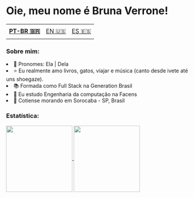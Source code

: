 # Oie, meu nome é Bruna Verrone! 

<table>
    <td height="40px">
      <b>
        <a href="Readme.md">PT-BR 🇧🇷</a>
      </b>
    </td>
    <td height="40px">
      <a href="readme-en.md">EN 🇺🇸</a>
    </td>
    <td height="40px">
      <a href="readme-es.md">ES 🇪🇸</a>
    </td>
</table>

### Sobre mim: 
 <li>👩 Pronomes: Ela | Dela</li>
 <li>⭐ Eu realmente amo livros, gatos, viajar e música (canto desde ivete até uns shoegaze).</li>
 <li>📚 Formada como Full Stack na Generation Brasil </li>
 <li>📖 Eu estudo Engenharia da computação na Facens </li> 
 <li>📍 Cotiense morando em Sorocaba - SP, Brasil</li>

### Estatística: 
<a href="https://github.com/verronebrunaa/github-readme-stats">
  <img height=180 align="center" src="https://github-readme-stats.vercel.app/api?username=verronebrunaa&theme=synthwave" />
</a>
<a href="https://github.com/verronebrunaa/convoychat">
  <img height=180 align="center" src="https://github-readme-stats.vercel.app/api/top-langs?username=verronebruna&layout=compact&theme=synthwave&langs_count=8&card_width=420" />
</a>
